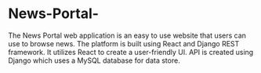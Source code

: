 # News-Portal-
The News Portal web application is an easy to use website that users can use to browse news. The platform is built using React and Django REST framework. It utilizes React to create a user-friendly UI. API is created using Django which uses a MySQL database for data store. 
